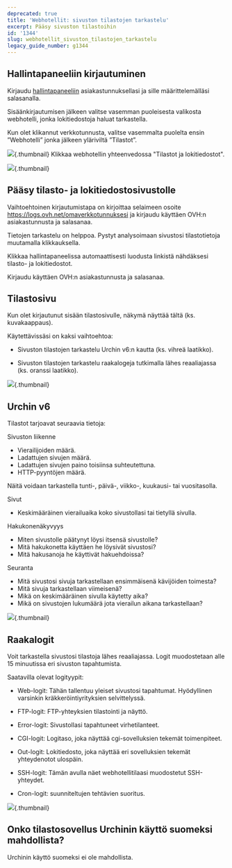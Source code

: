 ```yaml
---
deprecated: true
title: 'Webhotellit: sivuston tilastojen tarkastelu'
excerpt: Pääsy sivuston tilastoihin
id: '1344'
slug: webhotellit_sivuston_tilastojen_tarkastelu
legacy_guide_number: g1344
---
```



## Hallintapaneeliin kirjautuminen
Kirjaudu [hallintapaneeliin](https://www.ovh.com/manager/web/) asiakastunnuksellasi ja sille määrittelemälläsi salasanalla.

Sisäänkirjautumisen jälkeen valitse vasemman puoleisesta valikosta webhotelli, jonka lokitiedostoja haluat tarkastella.

Kun olet klikannut verkkotunnusta, valitse vasemmalta puolelta ensin ”Webhotelli” jonka jälkeen yläriviltä ”Tilastot”.

![](images/img_2827.jpg){.thumbnail}
Klikkaa webhotellin yhteenvedossa "Tilastot ja lokitiedostot".

![](images/img_2826.jpg){.thumbnail}


## Pääsy tilasto- ja lokitiedostosivustolle
Vaihtoehtoinen kirjautumistapa on kirjoittaa selaimeen osoite https://logs.ovh.net/omaverkkotunnuksesi ja kirjaudu käyttäen OVH:n asiakastunnusta ja salasanaa.

Tietojen tarkastelu on helppoa. Pystyt analysoimaan sivustosi tilastotietoja muutamalla klikkauksella.

Klikkaa hallintapaneelissa automaattisesti luodusta linkistä nähdäksesi tilasto- ja lokitiedostot.

Kirjaudu käyttäen OVH:n asiakastunnusta ja salasanaa.


## Tilastosivu
Kun olet kirjautunut sisään tilastosivulle, näkymä näyttää tältä (ks. kuvakaappaus).

Käytettävissäsi on kaksi vaihtoehtoa:


- Sivuston tilastojen tarkastelu Urchin v6:n kautta (ks. vihreä laatikko).

- Sivuston tilastojen tarkastelu raakalogeja tutkimalla lähes reaaliajassa (ks. oranssi laatikko).



![](images/img_2832.jpg){.thumbnail}


## Urchin v6
Tilastot tarjoavat seuraavia tietoja:

Sivuston liikenne


- Vierailijoiden määrä.
- Ladattujen sivujen määrä.
- Ladattujen sivujen paino toisiinsa suhteutettuna.
- HTTP-pyyntöjen määrä.

Näitä voidaan tarkastella tunti-, päivä-, viikko-, kuukausi- tai vuositasolla.

Sivut

- Keskimääräinen vierailuaika koko sivustollasi tai tietyllä sivulla.

Hakukonenäkyvyys

- Miten sivustolle päätynyt löysi itsensä sivustolle?
- Mitä hakukonetta käyttäen he löysivät sivustosi?
- Mitä hakusanoja he käyttivät hakuehdoissa?

Seuranta

- Mitä sivustosi sivuja tarkastellaan ensimmäisenä kävijöiden toimesta?
- Mitä sivuja tarkastellaan viimeisenä?
- Mikä on keskimääräinen sivulla käytetty aika?
- Mikä on sivustojen lukumäärä jota vierailun aikana tarkastellaan?



![](images/img_1490.jpg){.thumbnail}


## Raakalogit
Voit tarkastella sivustosi tilastoja lähes reaaliajassa. Logit muodostetaan alle 15 minuutissa eri sivuston tapahtumista.

Saatavilla olevat logityypit:


- Web-logit: Tähän tallentuu yleiset sivustosi tapahtumat. Hyödyllinen varsinkin kräkkeröintiyrityksien selvittelyssä.

- FTP-logit: FTP-yhteyksien tilastointi ja näyttö.

- Error-logit: Sivustollasi tapahtuneet virhetilanteet.

- CGI-logit: Logitaso, joka näyttää cgi-sovelluksien tekemät toimenpiteet.

- Out-logit: Lokitiedosto, joka näyttää eri sovelluksien tekemät yhteydenotot ulospäin.

- SSH-logit: Tämän avulla näet webhotellitilaasi muodostetut SSH-yhteydet.

- Cron-logit: suunniteltujen tehtävien suoritus.



![](images/img_2828.jpg){.thumbnail}


## Onko tilastosovellus Urchinin käyttö suomeksi mahdollista?
Urchinin käyttö suomeksi ei ole mahdollista.

